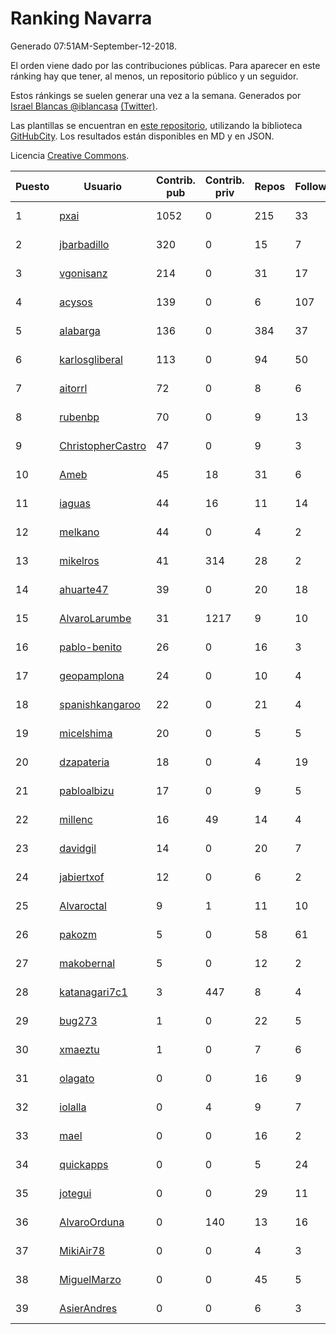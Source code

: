 # Ranking Navarra

Generado 07:51AM-September-12-2018.

El orden viene dado por las contribuciones públicas. Para aparecer en este ránking hay que tener, al menos, un repositorio público y un seguidor.

Estos ránkings se suelen generar una vez a la semana. Generados por [Israel Blancas @iblancasa](https://github.com/iblancasa/) [(Twitter)](https://twitter.com/iblancasa).

Las plantillas se encuentran en [este repositorio](https://github.com/iblancasa/GH-Spanish-Ranking), utilizando la biblioteca [GitHubCity](https://github.com/iblancasa/GitHubCity). Los resultados están disponibles en MD y en JSON.

Licencia [Creative Commons](https://creativecommons.org/licenses/by/4.0/).

| Puesto   |  Usuario  | Contrib. pub | Contrib. priv |Repos| Followers | Desde |  Avatar  |
|----------|-----------|--------------|---------------|-----|-----------|-------|----------|
|1|[pxai](https://github.com/pxai)|1052|0|215|33|2011-12-02|![pxai]()|
|2|[jbarbadillo](https://github.com/jbarbadillo)|320|0|15|7|2016-01-29|![jbarbadillo]()|
|3|[vgonisanz](https://github.com/vgonisanz)|214|0|31|17|2012-05-03|![vgonisanz]()|
|4|[acysos](https://github.com/acysos)|139|0|6|107|2012-04-18|![acysos]()|
|5|[alabarga](https://github.com/alabarga)|136|0|384|37|2009-12-11|![alabarga]()|
|6|[karlosgliberal](https://github.com/karlosgliberal)|113|0|94|50|2010-02-10|![karlosgliberal]()|
|7|[aitorrl](https://github.com/aitorrl)|72|0|8|6|2010-08-19|![aitorrl]()|
|8|[rubenbp](https://github.com/rubenbp)|70|0|9|13|2011-01-18|![rubenbp]()|
|9|[ChristopherCastro](https://github.com/ChristopherCastro)|47|0|9|3|2011-04-25|![ChristopherCastro]()|
|10|[Ameb](https://github.com/Ameb)|45|18|31|6|2010-09-03|![Ameb]()|
|11|[iaguas](https://github.com/iaguas)|44|16|11|14|2013-04-25|![iaguas]()|
|12|[melkano](https://github.com/melkano)|44|0|4|2|2015-07-04|![melkano]()|
|13|[mikelros](https://github.com/mikelros)|41|314|28|2|2016-09-15|![mikelros]()|
|14|[ahuarte47](https://github.com/ahuarte47)|39|0|20|18|2013-09-30|![ahuarte47]()|
|15|[AlvaroLarumbe](https://github.com/AlvaroLarumbe)|31|1217|9|10|2013-04-25|![AlvaroLarumbe]()|
|16|[pablo-benito](https://github.com/pablo-benito)|26|0|16|3|2015-05-07|![pablo-benito]()|
|17|[geopamplona](https://github.com/geopamplona)|24|0|10|4|2017-01-10|![geopamplona]()|
|18|[spanishkangaroo](https://github.com/spanishkangaroo)|22|0|21|4|2009-10-29|![spanishkangaroo]()|
|19|[micelshima](https://github.com/micelshima)|20|0|5|5|2014-12-15|![micelshima]()|
|20|[dzapateria](https://github.com/dzapateria)|18|0|4|19|2012-01-08|![dzapateria]()|
|21|[pabloalbizu](https://github.com/pabloalbizu)|17|0|9|5|2013-01-09|![pabloalbizu]()|
|22|[millenc](https://github.com/millenc)|16|49|14|4|2014-06-11|![millenc]()|
|23|[davidgil](https://github.com/davidgil)|14|0|20|7|2012-03-04|![davidgil]()|
|24|[jabiertxof](https://github.com/jabiertxof)|12|0|6|2|2013-04-30|![jabiertxof]()|
|25|[Alvaroctal](https://github.com/Alvaroctal)|9|1|11|10|2013-05-29|![Alvaroctal]()|
|26|[pakozm](https://github.com/pakozm)|5|0|58|61|2012-10-26|![pakozm]()|
|27|[makobernal](https://github.com/makobernal)|5|0|12|2|2012-12-01|![makobernal]()|
|28|[katanagari7c1](https://github.com/katanagari7c1)|3|447|8|4|2011-05-03|![katanagari7c1]()|
|29|[bug273](https://github.com/bug273)|1|0|22|5|2010-08-20|![bug273]()|
|30|[xmaeztu](https://github.com/xmaeztu)|1|0|7|6|2011-04-01|![xmaeztu]()|
|31|[olagato](https://github.com/olagato)|0|0|16|9|2009-11-05|![olagato]()|
|32|[iolalla](https://github.com/iolalla)|0|4|9|7|2010-06-17|![iolalla]()|
|33|[mael](https://github.com/mael)|0|0|16|2|2010-02-10|![mael]()|
|34|[quickapps](https://github.com/quickapps)|0|0|5|24|2011-10-15|![quickapps]()|
|35|[jotegui](https://github.com/jotegui)|0|0|29|11|2011-02-28|![jotegui]()|
|36|[AlvaroOrduna](https://github.com/AlvaroOrduna)|0|140|13|16|2013-04-26|![AlvaroOrduna]()|
|37|[MikiAir78](https://github.com/MikiAir78)|0|0|4|3|2013-11-07|![MikiAir78]()|
|38|[MiguelMarzo](https://github.com/MiguelMarzo)|0|0|45|5|2016-09-15|![MiguelMarzo]()|
|39|[AsierAndres](https://github.com/AsierAndres)|0|0|6|3|2016-09-23|![AsierAndres]()|
